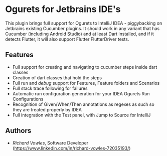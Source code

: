 # Ogurets for Jetbrains IDE's
<!-- Plugin description -->
This plugin brings full support for Ogurets to IntelliJ IDEA - piggybacking on Jetbrains existing Cucumber plugins.
It should work in any variant that has Cucumber (including Android Studio) and at least Dart installed,
and if it detects Flutter, it will also support Flutter FlutterDriver tests.
<!-- Plugin description end -->


## Features

- Full support for creating and navigating to cucumber steps inside dart classes
- Creation of dart classes that hold the steps
- Full run and _debug_ support for Features, Feature folders and Scenarios
- Full stack trace following for failures
- Automatic run configuration generation for your IDEA Ogurets Run Configurations
- Recognition of Given/When/Then annotations as regexes as such so they are treated properly by IDEA
- Full integration with the Test panel, with Jump to Source for IntelliJ

## Authors

- _Richard Vowles_, Software Developer (https://www.linkedin.com/in/richard-vowles-72035193/)

